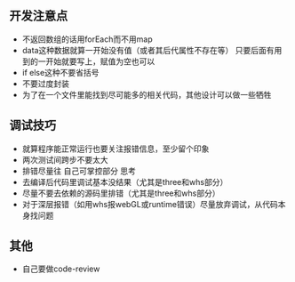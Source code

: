 ## 开发注意点
- 不返回数组的话用forEach而不用map
- data这种数据就算一开始没有值（或者其后代属性不存在等）
  只要后面有用到的一开始就要写上，赋值为空也可以
- if else这种不要省括号
- 不要过度封装
- 为了在一个文件里能找到尽可能多的相关代码，其他设计可以做一些牺牲


## 调试技巧
- 就算程序能正常运行也要关注报错信息，至少留个印象
- 两次测试间跨步不要太大
- 排错尽量往 自己可掌控部分 思考
- 去编译后代码里调试基本没结果（尤其是three和whs部分）
- 尽量不要去依赖的源码里排错（尤其是three和whs部分）
- 对于深层报错（如用whs报webGL或runtime错误）尽量放弃调试，从代码本身找问题


## 其他
- 自己要做code-review
